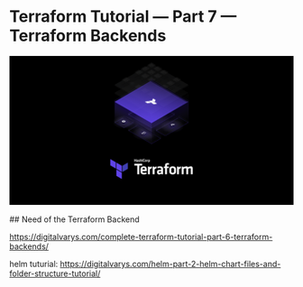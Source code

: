 # Terraform Tutorial — Part 7 — Terraform Backends
<p align="center">
  <img src="../images/terraform_logo.png" />
</p>
## Need of the Terraform Backend


https://digitalvarys.com/complete-terraform-tutorial-part-6-terraform-backends/

helm tuturial: https://digitalvarys.com/helm-part-2-helm-chart-files-and-folder-structure-tutorial/